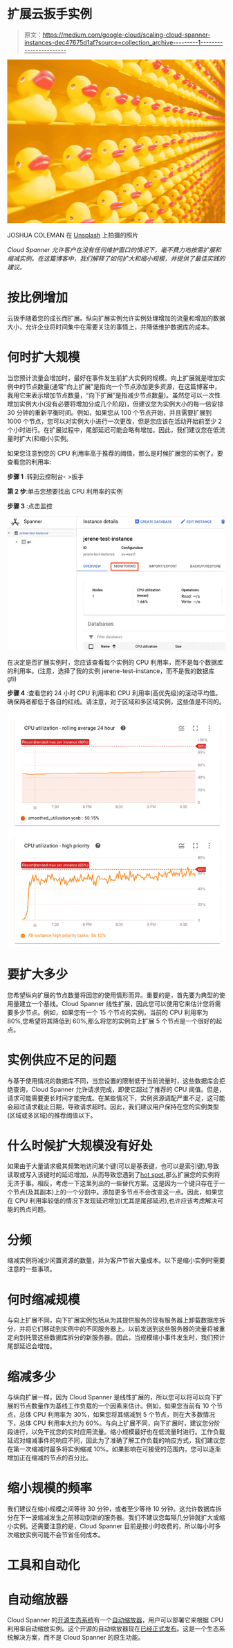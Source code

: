# 扩展云扳手实例

> 原文：<https://medium.com/google-cloud/scaling-cloud-spanner-instances-dec47675d1af?source=collection_archive---------1----------------------->

![](img/d7d3b8a701e2ff87b483b3e8f012a4ae.png)

JOSHUA COLEMAN 在 [Unsplash](https://unsplash.com?utm_source=medium&utm_medium=referral) 上拍摄的照片

*Cloud Spanner 允许客户在没有任何维护窗口的情况下，毫不费力地按需扩展和缩减实例。在这篇博客中，我们解释了如何扩大和缩小规模，并提供了最佳实践的建议。*

# 按比例增加

云扳手随着您的成长而扩展。纵向扩展实例允许实例处理增加的流量和增加的数据大小，允许企业将时间集中在需要关注的事情上，并降低维护数据库的成本。

# 何时扩大规模

当您预计流量会增加时，最好在事件发生前扩大实例的规模。向上扩展就是增加实例中的节点数量(通常“向上扩展”是指向一个节点添加更多资源，在这篇博客中，我用它来表示增加节点数量，“向下扩展”是指减少节点数量)。虽然您可以一次性增加实例大小(没有必要将增加分成几个阶段)，但建议您为实例大小的每一倍安排 30 分钟的重新平衡时间。例如，如果您从 100 个节点开始，并且需要扩展到 1000 个节点，您可以对实例大小进行一次更改，但是您应该在活动开始前至少 2 个小时进行。在扩展过程中，尾部延迟可能会略有增加。因此，我们建议您在低流量时扩大(和缩小)实例。

如果您注意到您的 CPU 利用率高于推荐的阈值，那么是时候扩展您的实例了。要查看您的利用率:

**步骤 1** :转到云控制台- >扳手

**第 2 步**:单击您想要找出 CPU 利用率的实例

**步骤 3** :点击监控

![](img/7232c2414d7af64af3d49aa07d421f0f.png)

在决定是否扩展实例时，您应该查看每个实例的 CPU 利用率，而不是每个数据库的利用率。(注意，选择了我的实例 jerene-test-instance，而不是我的数据库 gti)

**步骤 4** :查看您的 24 小时 CPU 利用率和 CPU 利用率(高优先级)的滚动平均值。确保两者都低于各自的红线。请注意，对于区域和多区域实例，这些值是不同的。

![](img/d30e8aa85c1331441fab4c1211b7dc59.png)

# 要扩大多少

您希望纵向扩展的节点数量将因您的使用情形而异。重要的是，首先要为典型的使用量建立一个基线。Cloud Spanner 线性扩展，因此您可以使用它来估计您将需要多少节点。例如，如果您有一个 15 个节点的实例，当前的 CPU 利用率为 80%,您希望将其降低到 60%,那么将您的实例向上扩展 5 个节点是一个很好的起点。

# 实例供应不足的问题

与基于使用情况的数据库不同，当您设置的限制低于当前流量时，这些数据库会拒绝查询，Cloud Spanner 允许请求完成，即使它超过了推荐的 CPU 阈值。但是，请求可能需要更长时间才能完成。在某些情况下，实例资源调配严重不足，这可能会超过请求截止日期，导致请求超时。因此，我们建议用户保持在您的实例类型(区域或多区域)的推荐阈值以下。

# 什么时候扩大规模没有好处

如果由于大量请求极其频繁地访问某个键(可以是基表键，也可以是索引键),导致读取或写入该键时的延迟增加，从而导致您遇到了[hot spot](https://cloud.google.com/spanner/docs/schema-design),那么扩展您的实例将无济于事。相反，考虑一下这里列出的一些替代方案。这是因为一个键只存在于一个节点(及其副本)上的一个分割中。添加更多节点不会改变这一点。因此，如果您在 CPU 利用率较低的情况下发现延迟增加(尤其是尾部延迟),也许应该考虑解决可能的热点问题。

# 分频

缩减实例将减少闲置资源的数量，并为客户节省大量成本。以下是缩小实例时需要注意的一些事项。

# 何时缩减规模

与向上扩展不同，向下扩展实例包括从为其提供服务的现有服务器上卸载数据库拆分，并将它们移动到实例中的不同服务器上。以前发送到这些服务器的流量将被重定向到托管这些数据库拆分的新服务器。因此，当规模缩小事件发生时，我们预计尾部延迟会增加。

# 缩减多少

与纵向扩展一样，因为 Cloud Spanner 是线性扩展的，所以您可以将可以向下扩展的节点数量作为基线工作负载的一个因素来估计。例如，如果您当前有 10 个节点，总体 CPU 利用率为 30%，如果您将其缩减到 5 个节点，则在大多数情况下，总体 CPU 利用率大约为 60%。与向上扩展不同，向下扩展时，建议您分阶段进行，以免干扰您的实时应用流量。缩小规模最好也在低流量时进行。工作负载延迟对缩减事件的响应不同，因此为了准确了解工作负载的响应方式，我们建议您在第一次缩减时最多将实例缩减 10%。如果影响在可接受的范围内，您可以逐渐增加正在缩减的节点的百分比。

# 缩小规模的频率

我们建议在缩小规模之间等待 30 分钟，或者至少等待 10 分钟。这允许数据库拆分在下一波缩减发生之前移动到新的服务器。我们不建议您每隔几分钟就扩大或缩小实例。还需要注意的是，Cloud Spanner 目前是按小时收费的，所以每小时多次缩放实例可能不会节省任何成本。

# 工具和自动化

# 自动缩放器

Cloud Spanner 的[开源生态系统](https://github.com/cloudspannerecosystem)有一个[自动缩放器](https://github.com/cloudspannerecosystem/autoscaler)，用户可以部署它来根据 CPU 利用率自动缩放实例。这个开源的自动缩放器现在[已经正式发布](https://cloud.google.com/architecture/autoscaling-cloud-spanner)。这是一个生态系统解决方案，而不是 Cloud Spanner 的原生功能。